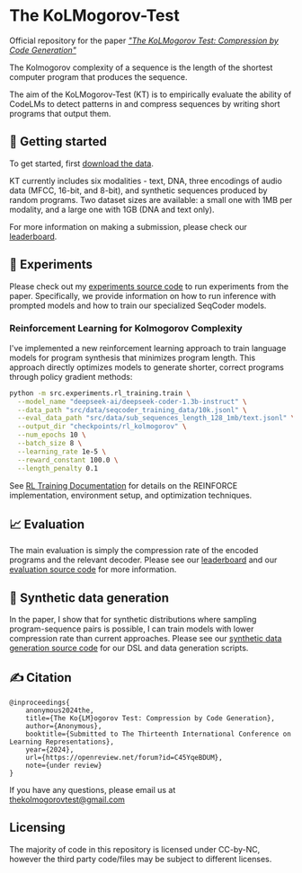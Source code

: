 # The KoLMogorov-Test

Official repository for the paper [*"The KoLMogorov Test: Compression by Code Generation"*](https://openreview.net/forum?id=C45YqeBDUM)

The Kolmogorov complexity of a sequence is the length of the shortest computer program that produces the sequence.

The aim of the KoLMogorov-Test (KT) is to empirically evaluate the ability of CodeLMs to detect patterns in and compress sequences by writing short programs that output them.

## 👋 Getting started

To get started, first [download the data](src/data).

KT currently includes six modalities - text, DNA, three encodings of audio data (MFCC, 16-bit, and 8-bit), and synthetic sequences produced by random programs. Two dataset sizes are available: a small one with 1MB per modality, and a large one with 1GB (DNA and text only).

For more information on making a submission, please check our [leaderboard](https://huggingface.co/spaces/KoLMogorov-Test/Leaderboard).

## 🧪 Experiments
Please check out my [experiments source code](src/experiments) to run experiments from the paper. Specifically, we provide information on how to run inference with prompted models and how to train our specialized SeqCoder models.

### Reinforcement Learning for Kolmogorov Complexity

I've implemented a new reinforcement learning approach to train language models for program synthesis that minimizes program length. This approach directly optimizes models to generate shorter, correct programs through policy gradient methods:

```bash
python -m src.experiments.rl_training.train \
  --model_name "deepseek-ai/deepseek-coder-1.3b-instruct" \
  --data_path "src/data/seqcoder_training_data/10k.jsonl" \
  --eval_data_path "src/data/sub_sequences_length_128_1mb/text.jsonl" \
  --output_dir "checkpoints/rl_kolmogorov" \
  --num_epochs 10 \
  --batch_size 8 \
  --learning_rate 1e-5 \
  --reward_constant 100.0 \
  --length_penalty 0.1
```

See [RL Training Documentation](src/experiments/rl_training/README.md) for details on the REINFORCE implementation, environment setup, and optimization techniques. 

## 📈 Evaluation
The main evaluation is simply the compression rate of the encoded programs and the relevant decoder. Please see our [leaderboard](https://huggingface.co/spaces/KoLMogorov-Test/Leaderboard) and our [evaluation source code](src/experiments/evaluation) for more information.

## 🧠 Synthetic data generation
In the paper, I show that for synthetic distributions where sampling program-sequence pairs is possible, I can train models with lower compression rate than current approaches. Please see our [synthetic data generation source code](src/synthetic_data_generation) for our DSL and data generation scripts.

## ✍️ Citation
```
@inproceedings{
    anonymous2024the,
    title={The Ko{LM}ogorov Test: Compression by Code Generation},
    author={Anonymous},
    booktitle={Submitted to The Thirteenth International Conference on Learning Representations},
    year={2024},
    url={https://openreview.net/forum?id=C45YqeBDUM},
    note={under review}
}
```

If you have any questions, please email us at [thekolmogorovtest@gmail.com](thekolmogorovtest@gmail.com)

## Licensing
The majority of code in this repository is licensed under CC-by-NC, however the third party code/files may be subject to different licenses.
